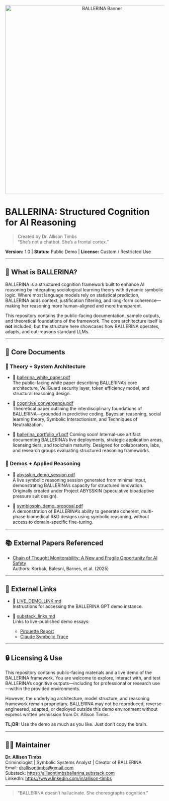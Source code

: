 <p align="center">
  <img src="https://user-images.githubusercontent.com/00000000/ballerina-banner.png" alt="BALLERINA Banner" width="600"/>
</p>

# BALLERINA: Structured Cognition for AI Reasoning

> Created by Dr. Allison Timbs  
> “She’s not a chatbot. She’s a frontal cortex.”

**Version:** 1.0 | **Status:** Public Demo | **License:** Custom / Restricted Use

---

## 🧠 What is BALLERINA?

BALLERINA is a structured cognition framework built to enhance AI reasoning by integrating sociological learning theory with dynamic symbolic logic. Where most language models rely on statistical prediction, BALLERINA adds context, justification filtering, and long-form coherence—making her reasoning more human-aligned and more transparent.

This repository contains the public-facing documentation, sample outputs, and theoretical foundations of the framework. The core architecture itself is **not** included, but the structure here showcases how BALLERINA operates, adapts, and out-reasons standard LLMs.

---

## 📁 Core Documents

### 📄 Theory + System Architecture

- 🔹 [ballerina_white_paper.pdf](./ballerina_white_paper.pdf)  
  The public-facing white paper describing BALLERINA’s core architecture, VeilGuard security layer, token efficiency model, and structural reasoning design.

- 🔹 [cognitive_convergence.pdf](./cognitive_convergence.pdf)  
  Theoretical paper outlining the interdisciplinary foundations of BALLERINA—grounded in predictive coding, Bayesian reasoning, social learning theory, Symbolic Interactionism, and Techniques of Neutralization.

- 🔹 [ballerina_portfolio_v1.pdf](./ballerina_portfolio_v1.pdf)  Coming soon!
  Internal-use artifact documenting BALLERINA’s live deployments, strategic application areas, licensing tiers, and toolchain maturity. Designed for collaborators, labs, and research groups evaluating structured reasoning frameworks.

### 🧪 Demos + Applied Reasoning

- 🔹 [abysskin_demo_session.pdf](./abysskin_demo_session.pdf)  
  A live symbolic reasoning session generated from minimal input, demonstrating BALLERINA’s capacity for structured innovation. Originally created under Project ABYSSKIN (speculative bioadaptive pressure suit design).

- 🔹 [symbiospin_demo_proposal.pdf](./symbiospin_demo_proposal.pdf)  
  A demonstration of BALLERINA’s ability to generate coherent, multi-phase biomedical R&D designs using symbolic reasoning, without access to domain-specific fine-tuning.

---

## 📚 External Papers Referenced

- [Chain of Thought Monitorability: A New and Fragile Opportunity for AI Safety](https://tomekkorbak.com/cot-monitorability-is-a-fragile-opportunity/cot_monitoring.pdf)  
  Authors: Korbak, Balesni, Barnes, et al. (2025)

---

## 🔗 External Links

- 🔸 [LIVE_DEMO_LINK.md](./LIVE_DEMO_LINK.md)  
  Instructions for accessing the BALLERINA GPT demo instance.

- 🔸 [substack_links.md](./substack_links.md)  
  Links to live-published demo essays:
  - [Pirouette Report](https://allisontimbsballarina.substack.com/p/the-pirouette-report-issue-2-july?r=59n0mz)  
  - [Claude Symbolic Trace](https://allisontimbsballarina.substack.com/p/when-ballerina-met-claude?r=59n0mz)

---

## 🔒 Licensing & Use

This repository contains public-facing materials and a live demo of the BALLERINA framework. You are welcome to explore, interact with, and test BALLERINA’s cognitive outputs—including for professional or research use—within the provided environments.

However, the underlying architecture, model structure, and reasoning framework remain proprietary. BALLERINA may not be reproduced, reverse-engineered, adapted, or deployed outside this demo environment without express written permission from Dr. Allison Timbs.

**TL;DR:** Use the demo as much as you like. Just don’t copy the brain.

---

## 🧑‍🔧 Maintainer

**Dr. Allison Timbs**  
Criminologist | Symbolic Systems Analyst | Creator of BALLERINA  
Email: drallisontimbs@gmail.com  
Substack: https://allisontimbsballarina.substack.com  
LinkedIn: https://www.linkedin.com/in/allison-timbs

---

> “BALLERINA doesn’t hallucinate. She choreographs cognition.”
